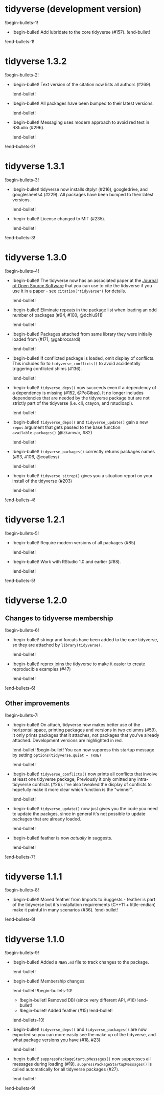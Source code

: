 # tidyverse (development version)

!begin-bullets-1!

-   !begin-bullet!
    Add lubridate to the core tidyverse (#157).
    !end-bullet!

!end-bullets-1!

# tidyverse 1.3.2

!begin-bullets-2!

-   !begin-bullet!
    Text version of the citation now lists all authors (#269).

    !end-bullet!
-   !begin-bullet!
    All packages have been bumped to their latest versions.

    !end-bullet!
-   !begin-bullet!
    Messaging uses modern approach to avoid red text in RStudio (#296).

    !end-bullet!

!end-bullets-2!

# tidyverse 1.3.1

!begin-bullets-3!

-   !begin-bullet!
    tidyverse now installs dtplyr (#216), googledrive, and googlesheets4
    (#229). All packages have been bumped to their latest versions.

    !end-bullet!
-   !begin-bullet!
    License changed to MIT (#235).

    !end-bullet!

!end-bullets-3!

# tidyverse 1.3.0

!begin-bullets-4!

-   !begin-bullet!
    The tidyverse now has an associated paper at the [Journal of Open
    Source Software](https://joss.theoj.org/) that you can use to cite
    the tidyverse if you use it in a paper - see `citation("tidyverse")`
    for details.

    !end-bullet!
-   !begin-bullet!
    Eliminate repeats in the package list when loading an odd number of
    packages (#94, #100, @dchiu911)

    !end-bullet!
-   !begin-bullet!
    Packages attached from same library they were initially loaded from
    (#171, @gabrocsardi)

    !end-bullet!
-   !begin-bullet!
    If conflicted package is loaded, omit display of conflicts. This
    includes fix to `tidyverse_conflicts()` to avoid accidentally
    triggering conflicted shims (#136).

    !end-bullet!
-   !begin-bullet!
    `tidyverse_deps()` now succeeds even if a dependency of a dependency
    is missing (#152, @PoGibas). It no longer includes dependencies that
    are needed by the tidyverse package but are not strictly part of the
    tidyverse (i.e. cli, crayon, and rstudioapi).

    !end-bullet!
-   !begin-bullet!
    `tidyverse_deps()` and `tidyverse_update()` gain a new `repos`
    argument that gets passed to the base function
    `available.packages()` (@zkamvar, #82)

    !end-bullet!
-   !begin-bullet!
    `tidyverse_packages()` correctly returns packages names (#93, #106,
    @coatless)

    !end-bullet!
-   !begin-bullet!
    `tidyverse_sitrep()` gives you a situation report on your install of
    the tidyverse (#203)

    !end-bullet!

!end-bullets-4!

# tidyverse 1.2.1

!begin-bullets-5!

-   !begin-bullet!
    Require modern versions of all packages (#85)

    !end-bullet!
-   !begin-bullet!
    Work with RStudio 1.0 and earlier (#88).

    !end-bullet!

!end-bullets-5!

# tidyverse 1.2.0

## Changes to tidyverse membership

!begin-bullets-6!

-   !begin-bullet!
    stringr and forcats have been added to the core tidyverse, so they
    are attached by `library(tidyverse)`.

    !end-bullet!
-   !begin-bullet!
    reprex joins the tidyverse to make it easier to create reproducible
    examples (#47)

    !end-bullet!

!end-bullets-6!

## Other improvements

!begin-bullets-7!

-   !begin-bullet!
    On attach, tidyverse now makes better use of the horizontal space,
    printing packages and versions in two columns (#59). It only prints
    packages that it attaches, not packages that you've already
    attached. Development versions are highlighted in red.

    !end-bullet!
    !begin-bullet!
    You can now suppress this startup message by setting
    `options(tidyverse.quiet = TRUE)`

    !end-bullet!
-   !begin-bullet!
    `tidyverse_conflicts()` now prints all conflicts that involve at
    least one tidyverse package; Previously it only omitted any
    intra-tidyverse conflicts (#26). I've also tweaked the display of
    conflicts to hopefully make it more clear which function is the
    "winner".

    !end-bullet!
-   !begin-bullet!
    `tidyverse_update()` now just gives you the code you need to update
    the packges, since in general it's not possible to update packages
    that are already loaded.

    !end-bullet!
-   !begin-bullet!
    feather is now *actually* in suggests.

    !end-bullet!

!end-bullets-7!

# tidyverse 1.1.1

!begin-bullets-8!

-   !begin-bullet!
    Moved feather from Imports to Suggests - feather is part of the
    tidyverse but it's installation requirements (C++11 + little-endian)
    make it painful in many scenarios (#36).
    !end-bullet!

!end-bullets-8!

# tidyverse 1.1.0

!begin-bullets-9!

-   !begin-bullet!
    Added a `NEWS.md` file to track changes to the package.

    !end-bullet!
-   !begin-bullet!
    Membership changes:

    !end-bullet!
    !begin-bullets-10!
    -   !begin-bullet!
        Removed DBI (since very different API, #16)
        !end-bullet!
    -   !begin-bullet!
        Added feather (#15)
        !end-bullet!

    !end-bullets-10!
-   !begin-bullet!
    `tidyverse_deps()` and `tidyverse_packages()` are now exported so
    you can more easily see the make up of the tidyverse, and what
    package versions you have (#18, #23)

    !end-bullet!
-   !begin-bullet!
    `suppressPackageStartupMessages()` now suppresses all messages
    during loading (#19). `suppressPackageStartupMessages()` is called
    automatically for all tidyverse packages (#27).

    !end-bullet!

!end-bullets-9!
